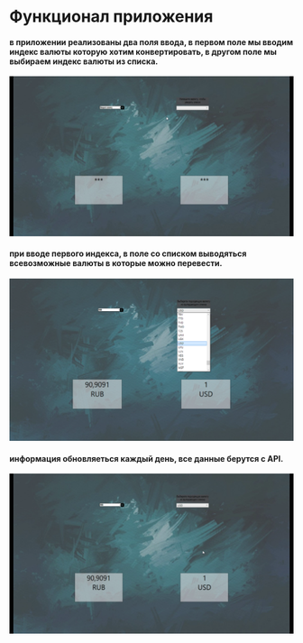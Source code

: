 # Функционал приложения
#### в приложении реализованы два поля ввода, в первом поле мы вводим индекс валюты которую хотим конвертировать, в другом поле мы выбираем индекс валюты из списка.
![first image](https://github.com/Truncklin/CurrencyQuates/blob/master/CurrencyQuotes/Resourses/1.png)
#### при вводе первого индекса, в поле со списком выводяться всевозможные валюты в которые можно перевести.
![secong image image](https://github.com/Truncklin/CurrencyQuates/blob/master/CurrencyQuotes/Resourses/5.png)
#### информация обновляеться каждый день, все данные берутся с API.
![third image](https://github.com/Truncklin/CurrencyQuates/blob/master/CurrencyQuotes/Resourses/4.png)


